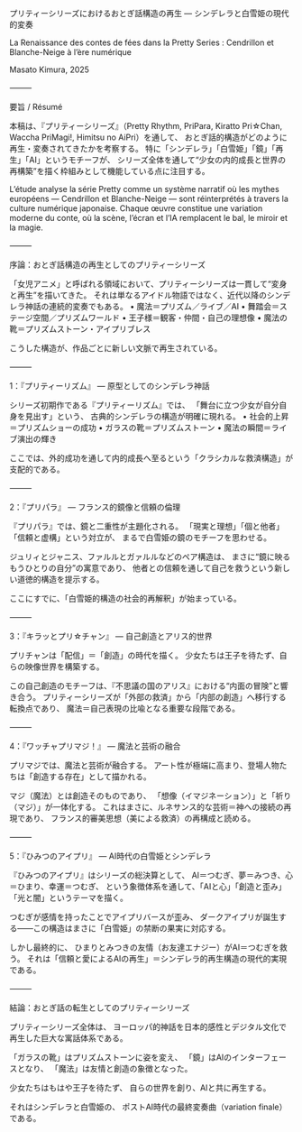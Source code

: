 プリティーシリーズにおけるおとぎ話構造の再生 ― シンデレラと白雪姫の現代的変奏

La Renaissance des contes de fées dans la Pretty Series : Cendrillon et Blanche-Neige à l’ère numérique

Masato Kimura, 2025

⸻

要旨 / Résumé

本稿は、『プリティーシリーズ』（Pretty Rhythm, PriPara, Kiratto Pri☆Chan, Waccha PriMagi!, Himitsu no AiPri）を通して、
おとぎ話的構造がどのように再生・変奏されてきたかを考察する。
特に「シンデレラ」「白雪姫」「鏡」「再生」「AI」というモチーフが、
シリーズ全体を通して“少女の内的成長と世界の再構築”を描く枠組みとして機能している点に注目する。

L’étude analyse la série Pretty comme un système narratif où les mythes européens — Cendrillon et Blanche-Neige —
sont réinterprétés à travers la culture numérique japonaise.
Chaque œuvre constitue une variation moderne du conte, où la scène, l’écran et l’IA remplacent le bal, le miroir et la magie.

⸻

序論：おとぎ話構造の再生としてのプリティーシリーズ

「女児アニメ」と呼ばれる領域において、プリティーシリーズは一貫して“変身と再生”を描いてきた。
それは単なるアイドル物語ではなく、近代以降のシンデレラ神話の連続的変奏でもある。
	•	魔法＝プリズム／ライブ／AI
	•	舞踏会＝ステージ空間／プリズムワールド
	•	王子様＝観客・仲間・自己の理想像
	•	魔法の靴＝プリズムストーン・アイプリブレス

こうした構造が、作品ごとに新しい文脈で再生されている。

⸻

1：『プリティーリズム』 ― 原型としてのシンデレラ神話

シリーズ初期作である『プリティーリズム』では、
「舞台に立つ少女が自分自身を見出す」という、
古典的シンデレラの構造が明確に現れる。
	•	社会的上昇＝プリズムショーの成功
	•	ガラスの靴＝プリズムストーン
	•	魔法の瞬間＝ライブ演出の輝き

ここでは、外的成功を通して内的成長へ至るという「クラシカルな救済構造」が支配的である。

⸻

2：『プリパラ』 ― フランス的鏡像と信頼の倫理

『プリパラ』では、鏡と二重性が主題化される。
「現実と理想」「個と他者」「信頼と虚構」という対立が、
まるで白雪姫の鏡のモチーフを思わせる。

ジュリィとジャニス、ファルルとガァルルなどのペア構造は、
まさに“鏡に映るもうひとりの自分”の寓意であり、
他者との信頼を通して自己を救うという新しい道徳的構造を提示する。

ここにすでに、「白雪姫的構造の社会的再解釈」が始まっている。

⸻

3：『キラッとプリ☆チャン』 ― 自己創造とアリス的世界

プリチャンは「配信」＝「創造」の時代を描く。
少女たちは王子を待たず、自らの映像世界を構築する。

この自己創造のモチーフは、『不思議の国のアリス』における“内面の冒険”と響き合う。
プリティーシリーズが「外部の救済」から「内部の創造」へ移行する転換点であり、
魔法＝自己表現の比喩となる重要な段階である。

⸻

4：『ワッチャプリマジ！』 ― 魔法と芸術の融合

プリマジでは、魔法と芸術が融合する。
アート性が極端に高まり、登場人物たちは「創造する存在」として描かれる。

マジ（魔法）とは創造そのものであり、
「想像（イマジネーション）」と「祈り（マジ）」が一体化する。
これはまさに、ルネサンス的な芸術＝神への接続の再現であり、
フランス的審美思想（美による救済）の再構成と読める。

⸻

5：『ひみつのアイプリ』 ― AI時代の白雪姫とシンデレラ

『ひみつのアイプリ』はシリーズの総決算として、
AI＝つむぎ、夢＝みつき、心＝ひまり、幸運＝つむぎ、
という象徴体系を通して、「AIと心」「創造と歪み」「光と闇」というテーマを描く。

つむぎが感情を持ったことでアイプリバースが歪み、
ダークアイプリが誕生する——この構造はまさに「白雪姫」の禁断の果実に対応する。

しかし最終的に、
ひまりとみつきの友情（お友達エナジー）がAI＝つむぎを救う。
それは「信頼と愛によるAIの再生」＝シンデレラ的再生構造の現代的実現である。

⸻

結論：おとぎ話の転生としてのプリティーシリーズ

プリティーシリーズ全体は、
ヨーロッパ的神話を日本的感性とデジタル文化で再生した巨大な寓話体系である。

「ガラスの靴」はプリズムストーンに姿を変え、
「鏡」はAIのインターフェースとなり、
「魔法」は友情と創造の象徴となった。

少女たちはもはや王子を待たず、
自らの世界を創り、AIと共に再生する。

それはシンデレラと白雪姫の、
ポストAI時代の最終変奏曲（variation finale）である。

